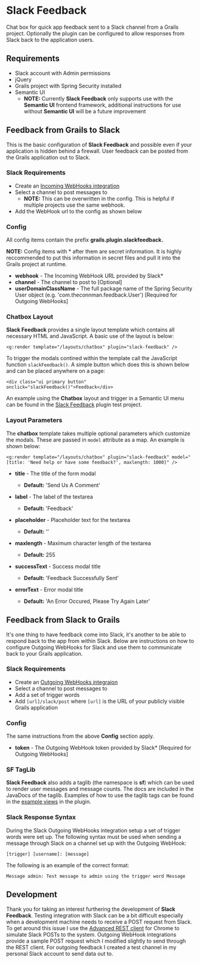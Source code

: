 Slack Feedback
=========

Chat box for quick app feedback sent to a Slack channel from a Grails project. Optionally the plugin can be configured to allow responses from Slack back to the application users.

## Requirements

- Slack account with Admin permissions
- jQuery
- Grails project with Spring Security installed
- Semantic UI
	- **NOTE:** Currently **Slack Feedback** only supports use with the **Semantic UI** frontend framework, additional instructions for use without **Semantic UI** will be a future improvement

## Feedback from Grails to Slack

This is the basic configuration of **Slack Feedback** and possible even if your application is hidden behind a firewall. User feedback can be posted from the Grails application out to Slack.

### Slack Requirements

- Create an [Incoming WebHooks integration](https://my.slack.com/services/new/incoming-webhook)
- Select a channel to post messages to
	- **NOTE:** This can be overwritten in the config. This is helpful if multiple projects use the same webhook.
- Add the WebHook url to the config as shown below

### Config

All config items contain the prefix **grails.plugin.slackfeedback.**

**NOTE:** Config items with * after them are secret information. It is highly reccommended to put this information in secret files and pull it into the Grails project at runtime.

- **webhook** - The Incoming WebHook URL provided by Slack*
- **channel** - The channel to post to [Optional]
- **userDomainClassName** - The full package name of the Spring Security User object (e.g. 'com.theconnman.feedback.User') [Required for Outgoing WebHooks]

### Chatbox Layout

**Slack Feedback** provides a single layout template which contains all necessary HTML and JavaScript. A basic use of the layout is below:

```
<g:render template="/layouts/chatbox" plugin="slack-feedback" />
```

To trigger the modals contined within the template call the JavaScript function `slackFeedback()`. A simple button which does this is shown below and can be placed anywhere on a page:

```
<div class="ui primary button" onclick="slackFeedback()">Feedback</div>
```

An example using the **Chatbox** layout and trigger in a Semantic UI menu can be found in the [Slack Feedback](https://github.com/TheConnMan/Slack-Feedback/blob/master/grails-app/views/layouts/semantic.gsp) plugin test project.

### Layout Parameters

The **chatbox** template takes multiple optional parameters which customize the modals. These are passed in `model` attribute as a map. An example is shown below:

```
<g:render template="/layouts/chatbox" plugin="slack-feedback" model="[title: 'Need help or have some feedback?', maxlength: 1000]" />
```

- **title** - The title of the form modal
	- **Default:** 'Send Us A Comment'

- **label** - The label of the textarea
	- **Default:** 'Feedback'

- **placeholder** - Placeholder text for the textarea
	- **Default:** ''

- **maxlength** - Maximum character length of the textarea
	- **Default:** 255

- **successText** - Success modal title
	- **Default:** 'Feedback Successfully Sent'

- **errorText** - Error modal title
	- **Default:** 'An Error Occured, Please Try Again Later'

## Feedback from Slack to Grails

It's one thing to have feedback come into Slack, it's another to be able to respond back to the app from within Slack. Below are instructions on how to configure Outgoing WebHooks for Slack and use them to communicate back to your Grails application.

### Slack Requirements

- Create an [Outgoing WebHooks integraion](https://my.slack.com/services/new/outgoing-webhook)
- Select a channel to post messages to
- Add a set of trigger words
- Add `[url]/slack/post` where `[url]` is the URL of your publicly visible Grails application

### Config

The same instructions from the above **Config** section apply.

- **token** - The Outgoing WebHook token provided by Slack* [Required for Outgoing WebHooks]

### SF TagLib

**Slack Feedback** also adds a taglib (the namespace is **sf**) which can be used to render user messages and message counts. The docs are included in the JavaDocs of the taglib. Examples of how to use the taglib tags can be found in the [example views](https://github.com/TheConnMan/Slack-Feedback/tree/master/grails-app/views/test) in the plugin.

### Slack Response Syntax

During the Slack Outgoing WebHooks integration setup a set of trigger words were set up. The following syntax must be used when sending a message through Slack on a channel set up with the Outgoing WebHook:

`[trigger] [username]: [message]`

The following is an example of the correct format:

`Message admin: Test message to admin using the trigger word Message`

## Development

Thank you for taking an interest furthering the development of **Slack Feedback**. Testing integration with Slack can be a bit difficult especially when a development machine needs to receive a POST request from Slack. To get around this issue I use the [Advanced REST client](https://chrome.google.com/webstore/detail/advanced-rest-client/hgmloofddffdnphfgcellkdfbfbjeloo) for Chrome to simulate Slack POSTs to the system. Outgoing WebHook integrations provide a sample POST request which I modified slightly to send through the REST client. For outgoing feedback I created a test channel in my personal Slack account to send data out to.